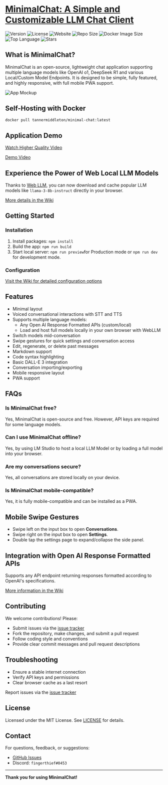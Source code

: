 # [**MinimalChat: A Simple and Customizable LLM Chat Client**](https://minimalchat.app)

![Version](https://img.shields.io/badge/version-6.2.7-blue)
![License](https://img.shields.io/badge/license-MIT-green)
![Website](https://img.shields.io/website?url=https%3A%2F%2Fminimalchat.app)
![Repo Size](https://img.shields.io/github/repo-size/fingerthief/minimal-chat)
![Docker Image Size](https://img.shields.io/docker/image-size/tannermiddleton/minimal-chat)
![Top Language](https://img.shields.io/github/languages/top/fingerthief/minimal-chat)
![Stars](https://img.shields.io/github/stars/fingerthief/minimal-chat)

## What is MinimalChat?

MinimalChat is an open-source, lightweight chat application supporting multiple language models like OpenAI o1, DeepSeek R1 and various Local/Custom Model Endpoints. It is designed to be simple, fully featured, and highly responsive, with full mobile PWA support.

![App Mockup](https://github.com/fingerthief/minimal-chat/assets/2380471/46e9b2bc-abcc-44b5-9ff0-1019d5dc6bdf)

## Self-Hosting with Docker

```sh
docker pull tannermiddleton/minimal-chat:latest
```

## Application Demo

[Watch Higher Quality Video](https://www.youtube.com/watch?v=bO78W8MPWgE)

[Demo Video](https://github.com/fingerthief/minimal-chat/assets/2380471/e93141b7-1ee1-4dbf-a106-0d92897d899b)

## Experience the Power of Web Local LLM Models

Thanks to [Web LLM](https://github.com/mlc-ai/web-llm), you can now download and cache popular LLM models like `llama-3-8b-instruct` directly in your browser.

[More details in the Wiki](https://github.com/fingerthief/minimal-chat/wiki/Host-and-Run-Entire-LLM-Models-Directly-in-the-Browser-Locally)

## Getting Started

### Installation

1. Install packages: `npm install`
2. Build the app: `npm run build`
3. Start local server: `npm run preview`for Production mode or `npm run dev` for development mode.

### Configuration

[Visit the Wiki for detailed configuration options](https://github.com/fingerthief/minimal-chat/wiki/Configuration-Options-Explained)

## Features

- Minimal layout
- Voiced conversational interactions with STT and TTS
- Supports multiple language models:
  - Any Open AI Response Formatted APIs (custom/local)
  - Load and host full models locally in your own browser with WebLLM
- Switch models mid-conversation
- Swipe gestures for quick settings and conversation access
- Edit, regenerate, or delete past messages
- Markdown support
- Code syntax highlighting
- Basic DALL-E 3 integration
- Conversation importing/exporting
- Mobile responsive layout
- PWA support

## FAQs

### Is MinimalChat free?

Yes, MinimalChat is open-source and free. However, API keys are required for some language models.

### Can I use MinimalChat offline?

Yes, by using LM Studio to host a local LLM Model or by loading a full model into your browser.

### Are my conversations secure?

Yes, all conversations are stored locally on your device.

### Is MinimalChat mobile-compatible?

Yes, it is fully mobile-compatible and can be installed as a PWA.

## Mobile Swipe Gestures

- Swipe left on the input box to open **Conversations**.
- Swipe right on the input box to open **Settings**.
- Double tap the settings page to expand/collapse the side panel.

## Integration with Open AI Response Formatted APIs

Supports any API endpoint returning responses formatted according to OpenAI's specifications.

[More information in the Wiki](https://github.com/fingerthief/minimal-chat/wiki/Open-AI-Formatted-Response-APIs)

## Contributing

We welcome contributions! Please:

- Submit issues via the [issue tracker](https://github.com/fingerthief/minimal-chat/issues)
- Fork the repository, make changes, and submit a pull request
- Follow coding style and conventions
- Provide clear commit messages and pull request descriptions

## Troubleshooting

- Ensure a stable internet connection
- Verify API keys and permissions
- Clear browser cache as a last resort

Report issues via the [issue tracker](https://github.com/fingerthief/minimal-chat/issues)

## License

Licensed under the MIT License. See [LICENSE](LICENSE) for details.

## Contact

For questions, feedback, or suggestions:

- [GitHub Issues](https://github.com/fingerthief/minimal-chat/issues)
- Discord: `fingerthief#0453`

---

**Thank you for using MinimalChat!**

